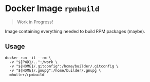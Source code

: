 # Docker Image `rpmbuild`

> Work in Progress!

Image containing everything needed to build RPM packages (maybe).

## Usage

    docker run -it --rm \
      -v "${PWD}/..":/work \
      -v "${HOME}/.gitconfig":/home/builder/.gitconfig \
      -v "${HOME}/.gnupg":/home/builder/.gnupg \
      mhutter/rpmbuild
